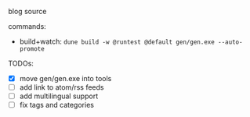 blog source

commands:
- build+watch: `dune build -w @runtest @default gen/gen.exe --auto-promote`

TODOs:
- [x] move gen/gen.exe into tools
- [ ] add link to atom/rss feeds
- [ ] add multilingual support
- [ ] fix tags and categories
